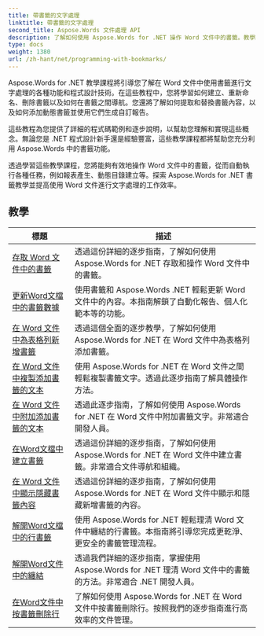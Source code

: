 ```yaml
---
title: 帶書籤的文字處理
linktitle: 帶書籤的文字處理
second_title: Aspose.Words 文件處理 API
description: 了解如何使用 Aspose.Words for .NET 操作 Word 文件中的書籤。教學課程將引導您完成在 Word 文件中建立、存取和編輯書籤的步驟。
type: docs
weight: 1380
url: /zh-hant/net/programming-with-bookmarks/
---
```


Aspose.Words for .NET 教學課程將引導您了解在 Word 文件中使用書籤進行文字處理的各種功能和程式設計技術。在這些教程中，您將學習如何建立、重新命名、刪除書籤以及如何在書籤之間導航。您還將了解如何提取和替換書籤內容，以及如何添加動態書籤並使用它們生成自訂報告。

這些教程為您提供了詳細的程式碼範例和逐步說明，以幫助您理解和實現這些概念。無論您是 .NET 程式設計新手還是經驗豐富，這些教學課程都將幫助您充分利用 Aspose.Words 中的書籤功能。

透過學習這些教學課程，您將能夠有效地操作 Word 文件中的書籤，從而自動執行各種任務，例如報表產生、動態目錄建立等。探索 Aspose.Words for .NET 書籤教學並提高使用 Word 文件進行文字處理的工作效率。

 ## 教學
| 標題 | 描述 |
| --- | --- |
| [存取 Word 文件中的書籤](./access-bookmarks/) | 透過這份詳細的逐步指南，了解如何使用 Aspose.Words for .NET 存取和操作 Word 文件中的書籤。 |
| [更新Word文檔中的書籤數據](./update-bookmark-data/) | 使用書籤和 Aspose.Words .NET 輕鬆更新 Word 文件中的內容。本指南解鎖了自動化報告、個人化範本等的功能。 |
| [在 Word 文件中為表格列新增書籤](./bookmark-table-columns/) | 透過這個全面的逐步教學，了解如何使用 Aspose.Words for .NET 在 Word 文件中為表格列添加書籤。 |
| [在 Word 文件中複製添加書籤的文本](./copy-bookmarked-text/) | 使用 Aspose.Words for .NET 在 Word 文件之間輕鬆複製書籤文字。透過此逐步指南了解具體操作方法。 |
| [在 Word 文件中附加添加書籤的文本](./append-bookmarked-text/) | 透過此逐步指南，了解如何使用 Aspose.Words for .NET 在 Word 文件中附加書籤文字。非常適合開發人員。 |
| [在Word文檔中建立書籤](./create-bookmark/) | 透過這份詳細的逐步指南，了解如何使用 Aspose.Words for .NET 在 Word 文件中建立書籤。非常適合文件導航和組織。 |
| [在 Word 文件中顯示隱藏書籤內容](./show-hide-bookmarked-content/) | 透過這份詳細的逐步指南，了解如何使用 Aspose.Words for .NET 在 Word 文件中顯示和隱藏新增書籤的內容。 |
| [解開Word文檔中的行書籤](./untangle-row-bookmarks/) | 使用 Aspose.Words for .NET 輕鬆理清 Word 文件中纏結的行書籤。本指南將引導您完成更乾淨、更安全的書籤管理流程。 |
| [解開Word文件中的纏結](./untangle/) | 透過我們詳細的逐步指南，掌握使用 Aspose.Words for .NET 理清 Word 文件中的書籤的方法。非常適合 .NET 開發人員。 |
| [在Word文件中按書籤刪除行](./delete-row-by-bookmark/) | 了解如何使用 Aspose.Words for .NET 在 Word 文件中按書籤刪除行。按照我們的逐步指南進行高效率的文件管理。 |
